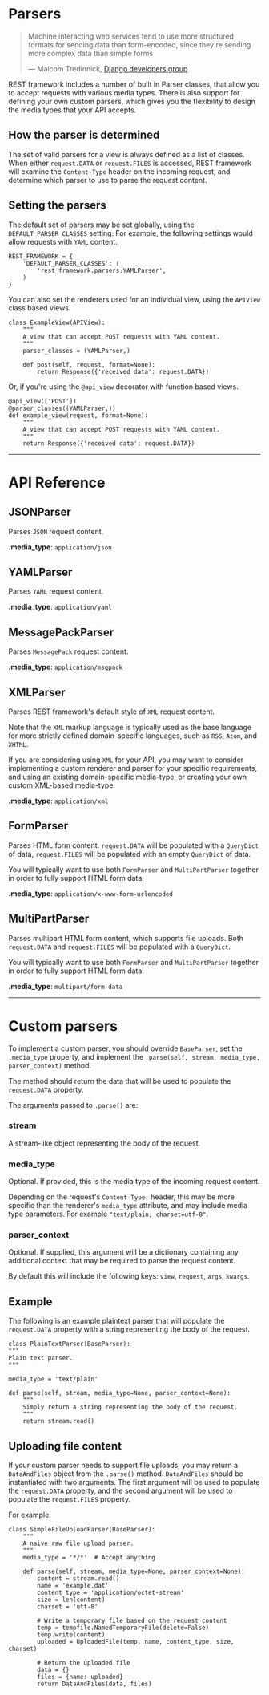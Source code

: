 <a class="github" href="parsers.py"></a>

# Parsers

> Machine interacting web services tend to use more
structured formats for sending data than form-encoded, since they're
sending more complex data than simple forms
>
> &mdash; Malcom Tredinnick, [Django developers group][cite]

REST framework includes a number of built in Parser classes, that allow you to accept requests with various media types.  There is also support for defining your own custom parsers, which gives you the flexibility to design the media types that your API accepts.

## How the parser is determined

The set of valid parsers for a view is always defined as a list of classes.  When either `request.DATA` or `request.FILES` is accessed, REST framework will examine the `Content-Type` header on the incoming request, and determine which parser to use to parse the request content.

## Setting the parsers

The default set of parsers may be set globally, using the `DEFAULT_PARSER_CLASSES` setting.  For example, the following settings would allow requests with `YAML` content.

    REST_FRAMEWORK = {
        'DEFAULT_PARSER_CLASSES': (
            'rest_framework.parsers.YAMLParser',
        )
    }

You can also set the renderers used for an individual view, using the `APIView` class based views.

    class ExampleView(APIView):
        """
        A view that can accept POST requests with YAML content.
        """
        parser_classes = (YAMLParser,)

        def post(self, request, format=None):
            return Response({'received data': request.DATA})

Or, if you're using the `@api_view` decorator with function based views.

    @api_view(['POST'])
    @parser_classes((YAMLParser,))
    def example_view(request, format=None):
        """
        A view that can accept POST requests with YAML content.
        """
        return Response({'received data': request.DATA})

---

# API Reference

## JSONParser

Parses `JSON` request content.

**.media_type**: `application/json`

## YAMLParser

Parses `YAML` request content.

**.media_type**: `application/yaml`

## MessagePackParser

Parses `MessagePack` request content.

**.media_type**: `application/msgpack`

## XMLParser

Parses REST framework's default style of `XML` request content.

Note that the `XML` markup language is typically used as the base language for more strictly defined domain-specific languages, such as `RSS`, `Atom`, and `XHTML`.

If you are considering using `XML` for your API, you may want to consider implementing a custom renderer and parser for your specific requirements, and using an existing domain-specific media-type, or creating your own custom XML-based media-type.

**.media_type**: `application/xml`

## FormParser

Parses HTML form content.  `request.DATA` will be populated with a `QueryDict` of data, `request.FILES` will be populated with an empty `QueryDict` of data.

You will typically want to use both `FormParser` and `MultiPartParser` together in order to fully support HTML form data.

**.media_type**: `application/x-www-form-urlencoded`

## MultiPartParser

Parses multipart HTML form content, which supports file uploads.  Both `request.DATA` and `request.FILES` will be populated with a `QueryDict`.

You will typically want to use both `FormParser` and `MultiPartParser` together in order to fully support HTML form data.

**.media_type**: `multipart/form-data`

---

# Custom parsers

To implement a custom parser, you should override `BaseParser`, set the `.media_type` property, and implement the `.parse(self, stream, media_type, parser_context)` method.

The method should return the data that will be used to populate the `request.DATA` property.

The arguments passed to `.parse()` are:

### stream

A stream-like object representing the body of the request.

### media_type

Optional.  If provided, this is the media type of the incoming request content.

Depending on the request's `Content-Type:` header, this may be more specific than the renderer's `media_type` attribute, and may include media type parameters.  For example `"text/plain; charset=utf-8"`.

### parser_context

Optional.  If supplied, this argument will be a dictionary containing any additional context that may be required to parse the request content.

By default this will include the following keys: `view`, `request`, `args`, `kwargs`.

## Example

The following is an example plaintext parser that will populate the `request.DATA` property with a string representing the body of the request. 

    class PlainTextParser(BaseParser):
    """
    Plain text parser.
    """

    media_type = 'text/plain'

    def parse(self, stream, media_type=None, parser_context=None):
        """
        Simply return a string representing the body of the request.
        """
        return stream.read()

## Uploading file content

If your custom parser needs to support file uploads, you may return a `DataAndFiles` object from the `.parse()` method.  `DataAndFiles` should be instantiated with two arguments.  The first argument will be used to populate the `request.DATA` property, and the second argument will be used to populate the `request.FILES` property.

For example:

    class SimpleFileUploadParser(BaseParser):
        """
        A naive raw file upload parser.
        """
        media_type = '*/*'  # Accept anything

        def parse(self, stream, media_type=None, parser_context=None):
            content = stream.read()
            name = 'example.dat'
            content_type = 'application/octet-stream'
            size = len(content)
            charset = 'utf-8'

            # Write a temporary file based on the request content
            temp = tempfile.NamedTemporaryFile(delete=False)
            temp.write(content)
            uploaded = UploadedFile(temp, name, content_type, size, charset)

            # Return the uploaded file
            data = {}
            files = {name: uploaded}
            return DataAndFiles(data, files)

[cite]: https://groups.google.com/d/topic/django-developers/dxI4qVzrBY4/discussion

